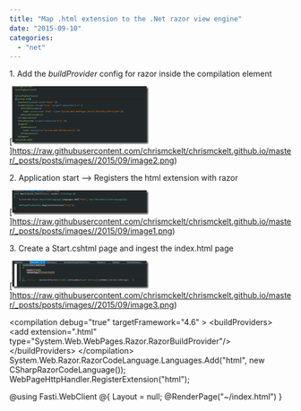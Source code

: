 ```yaml
---
title: "Map .html extension to the .Net razor view engine"
date: "2015-09-10"
categories: 
  - "net"
---
```


1\. Add the _buildProvider_ config for razor inside the compilation element

[![image](images/image_thumb2.png "image")]https://raw.githubusercontent.com/chrismckelt/chrismckelt.github.io/master/_posts/posts/images//2015/09/image2.png)

2\. Application start –> Registers the html extension with razor

[![image](images/image_thumb1.png "image")]https://raw.githubusercontent.com/chrismckelt/chrismckelt.github.io/master/_posts/posts/images//2015/09/image1.png)

3\. Create a Start.cshtml page and ingest the index.html page

[![image](images/image_thumb3.png "image")]https://raw.githubusercontent.com/chrismckelt/chrismckelt.github.io/master/_posts/posts/images//2015/09/image3.png)

<compilation debug\="true" targetFramework\="4.6" \> <buildProviders\> <add extension\=".html" type\="System.Web.WebPages.Razor.RazorBuildProvider"/> </buildProviders\> </compilation\> System.Web.Razor.RazorCodeLanguage.Languages.Add("html", new CSharpRazorCodeLanguage()); WebPageHttpHandler.RegisterExtension("html");

@using Fasti.WebClient @{ Layout \= null; @RenderPage("~/index.html") } <!-- Version + @System.Reflection.Assembly.GetAssembly(typeof (Startup)).GetName().Version.ToString(); \-->
